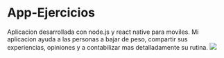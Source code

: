 # App-Ejercicios
Aplicacion desarrollada con node.js  y react native para moviles.
Mi aplicacion ayuda a las personas a bajar de peso, compartir sus experiencias, opiniones y a contabilizar mas detalladamente su rutina.
<img src="assets/img" >
